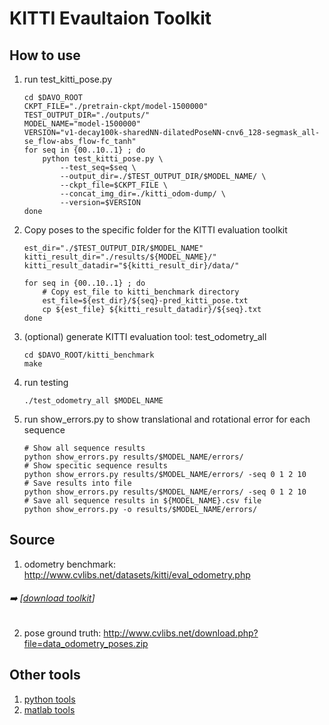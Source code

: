 # KITTI Evaultaion Toolkit

## How to use

1. run test_kitti_pose.py

    ```
    cd $DAVO_ROOT
    CKPT_FILE="./pretrain-ckpt/model-1500000"
    TEST_OUTPUT_DIR="./outputs/"
    MODEL_NAME="model-1500000"
    VERSION="v1-decay100k-sharedNN-dilatedPoseNN-cnv6_128-segmask_all-se_flow-abs_flow-fc_tanh"
    for seq in {00..10..1} ; do 
        python test_kitti_pose.py \
            --test_seq=$seq \
            --output_dir=./$TEST_OUTPUT_DIR/$MODEL_NAME/ \
            --ckpt_file=$CKPT_FILE \
            --concat_img_dir=./kitti_odom-dump/ \
            --version=$VERSION
    done
    ```

2. Copy poses to the specific folder for the KITTI evaluation toolkit

    ```
    est_dir="./$TEST_OUTPUT_DIR/$MODEL_NAME"
    kitti_result_dir="./results/${MODEL_NAME}/"
    kitti_result_datadir="${kitti_result_dir}/data/"

    for seq in {00..10..1} ; do 
        # Copy est_file to kitti_benchmark directory
        est_file=${est_dir}/${seq}-pred_kitti_pose.txt
        cp ${est_file} ${kitti_result_datadir}/${seq}.txt
    done
    ```

3. (optional) generate KITTI evaluation tool: test_odometry_all

    ```
    cd $DAVO_ROOT/kitti_benchmark
    make
    ```

4. run testing

    ```
    ./test_odometry_all $MODEL_NAME 
    ```

5. run show_errors.py to show translational and rotational error for each sequence

    ```
    # Show all sequence results
    python show_errors.py results/$MODEL_NAME/errors/
    # Show specitic sequence results
    python show_errors.py results/$MODEL_NAME/errors/ -seq 0 1 2 10
    # Save results into file
    python show_errors.py results/$MODEL_NAME/errors/ -seq 0 1 2 10
    # Save all sequence results in ${MODEL_NAME}.csv file
    python show_errors.py -o results/$MODEL_NAME/errors/
    ```



## Source

1. odometry benchmark: http://www.cvlibs.net/datasets/kitti/eval_odometry.php 
###### :arrow_right: \[[download toolkit](https://s3.eu-central-1.amazonaws.com/avg-kitti/devkit_odometry.zip)\]
2. pose ground truth: http://www.cvlibs.net/download.php?file=data_odometry_poses.zip



## Other tools

1. [python tools](https://github.com/utiasSTARS/pykitti)
2. [matlab tools](https://github.com/ambarpal/3d-hough/tree/master/code/kitti/devkit)
